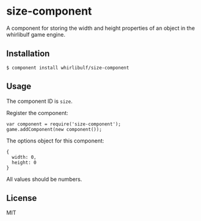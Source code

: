 
# size-component

A component for storing the width and height properties of an object in the whirlibulf game engine.

## Installation

    $ component install whirlibulf/size-component

## Usage

The component ID is `size`.

Register the component:

    var component = require('size-component');
    game.addComponent(new component());

The options object for this component:

    {
      width: 0,
      height: 0
    }

All values should be numbers.

## License

  MIT
